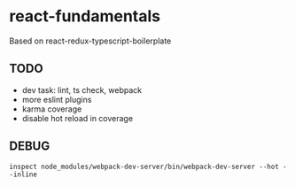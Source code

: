 # react-fundamentals
Based on react-redux-typescript-boilerplate

TODO
---
* dev task: lint, ts check, webpack
* more eslint plugins
* karma coverage
* disable hot reload in coverage

DEBUG
---
```
inspect node_modules/webpack-dev-server/bin/webpack-dev-server --hot --inline
```
